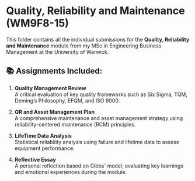 # Quality, Reliability and Maintenance (WM9F8-15)

This folder contains all the individual submissions for the **Quality, Reliability and Maintenance** module from my MSc in Engineering Business Management at the University of Warwick.

## 📚 Assignments Included:

1. **Quality Management Review**  
   A critical evaluation of key quality frameworks such as Six Sigma, TQM, Deming’s Philosophy, EFQM, and ISO 9000.

2. **QR and Asset Management Plan**  
   A comprehensive maintenance and asset management strategy using reliability-centered maintenance (RCM) principles.

3. **LifeTime Data Analysis**  
   Statistical reliability analysis using failure and lifetime data to assess equipment performance.

4. **Reflective Essay**  
   A personal reflection based on Gibbs' model, evaluating key learnings and emotional experiences during the module.